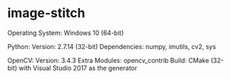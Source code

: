 # image-stitch

Operating System: Windows 10 (64-bit)

Python:
  Version: 2.7.14 (32-bit)
  Dependencies: numpy, imutils, cv2, sys
  
OpenCV:
  Version: 3.4.3
  Extra Modules: opencv_contrib
  Build: CMake (32-bit) with Visual Studio 2017 as the generator
